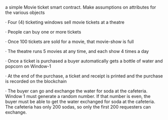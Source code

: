 a simple Movie ticket smart contract. Make assumptions on attributes for the various objects

·         Four (4) ticketing windows sell movie tickets at a theatre

·         People can buy one or more tickets

·         Once 100 tickets are sold for a movie, that movie-show  is full

·         The theatre runs 5 movies at any time, and each show 4 times a day

·         Once a ticket is purchased a buyer automatically gets a bottle of water and popcorn on Window-1

·         At the end of the purchase, a ticket and receipt  is printed and the purchase is recorded on the blockchain

·         The buyer can go and exchange the water for soda at the cafeteria. Window 1 must generate a random number. If that number is even, the buyer must be able to get the water exchanged for soda at the cafeteria. The cafeteria has only 200 sodas, so only the first 200 requesters can exchange. 
